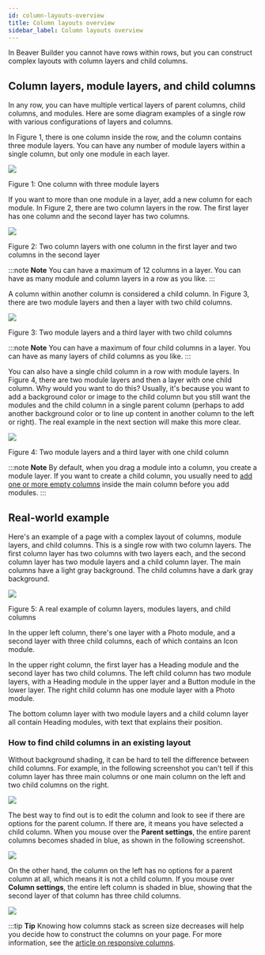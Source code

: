 ```yaml
---
id: column-layouts-overview
title: Column layouts overview
sidebar_label: Column layouts overview
---
```


In Beaver Builder you cannot have rows within rows, but you can construct
complex layouts with column layers and child columns.

## Column layers, module layers, and child columns

In any row, you can have multiple vertical layers of parent columns, child
columns, and modules. Here are some diagram examples of a single row with
various configurations of layers and columns.

In Figure 1, there is one column inside the row, and the column contains three
module layers. You can have any number of module layers within a single
column, but only one module in each layer.

![](/img/row-columns-column-layout-overview-1.png)

Figure 1: One column with three module layers

If you want to more than one module in a layer, add a new column for each
module. In Figure 2, there are two column layers in the row. The first layer
has one column and the second layer has two columns.

![](/img/row-columns-column-layout-overview-2.png)

Figure 2: Two column layers with one column in the first layer and two columns
in the second layer

:::note **Note**
You can have a maximum of 12 columns in a layer. You can have as
many module and column layers in a row as you like.
:::

A column within another column is considered a child column. In Figure 3,
there are two module layers and then a layer with two child columns.

![](/img/row-columns-column-layout-overview-3.png)

Figure 3: Two module layers and a third layer with two child columns

:::note **Note**
You can have a maximum of four child columns in a layer. You can
have as many layers of child columns as you like.
:::

You can also have a single child column in a row with module layers. In Figure
4, there are two module layers and then a layer with one child column. Why
would you want to do this? Usually, it's because you want to add a background
color or image to the child column but you still want the modules and the
child column in a single parent column (perhaps to add another background
color or to line up content in another column to the left or right). The real
example in the next section will make this more clear.

![](/img/row-columns-column-layout-overview-4.png)

Figure 4: Two module layers and a third layer with one child column

:::note **Note**
By default, when you drag a module into a column, you create a
module layer. If you want to create a child column, you usually need to [add
one or more empty columns](/beaver-builder/layouts/columns/insert-columns.md) inside the main column before you add modules.
:::

## Real-world example

Here's an example of a page with a complex layout of columns, module layers,
and child columns. This is a single row with two column layers. The first
column layer has two columns with two layers each, and the second column layer
has two module layers and a child column layer. The main columns have a light
gray background. The child columns have a dark gray background.

![](/img/row-columns-column-layout-overview-5.jpg)

Figure 5: A real example of column layers, modules layers, and child columns

In the upper left column, there's one layer with a Photo module, and a second
layer with three child columns, each of which contains an Icon module.

In the upper right column, the first layer has a Heading module and the second
layer has two child columns. The left child column has two module layers, with
a Heading module in the upper layer and a Button module in the lower layer.
The right child column has one module layer with a Photo module.

The bottom column layer with two module layers and a child column layer all
contain Heading modules, with text that explains their position.

### How to find child columns in an existing layout

Without background shading, it can be hard to tell the difference between
child columns. For example, in the following screenshot you can't tell if this
column layer has three main columns or one main column on the left and two
child columns on the right.

![](/img/row-columns-column-layout-overview-6.jpg)

The best way to find out is to edit the column and look to see if there are
options for the parent column. If there are, it means you have selected a
child column. When you mouse over the **Parent settings**, the entire parent
columns becomes shaded in blue, as shown in the following screenshot.

![](/img/row-columns-column-layout-overview-7.jpg)

On the other hand, the column on the left has no options for a parent column
at all, which means it is not a child column. If you mouse over **Column
settings**, the entire left column is shaded in blue, showing that the second
layer of that column has three child columns.

![](/img/row-columns-column-layout-overview-8.jpg)

:::tip **Tip**
Knowing how columns stack as screen size decreases will help you decide how to construct the columns on your page. For more information, see the [article on responsive columns](/beaver-builder/layouts/responsive-design/responsive-columns.md).